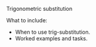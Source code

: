 Trigonometric substitution

What to include:
- When to use trig-substitution.
- Worked examples and tasks.
